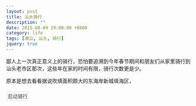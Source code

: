 ```yaml
---
layout: post
title: 汕头骑行
description: ""
date: 2015-08-09 20:00:00 +0800
category: life
tags: [潮汕, 汕头, 骑行]
jquery: true
---
```


鄙人上一次真正意义上的骑行，恐怕要追溯到今年春节期间和朋友们从家里骑行到汕头老市区那次，这些年在家的时间有限，骑行次数更是少。

原本是想去看看据说吹填面积颇大的东海岸新城填海区，

<div id="map"></div>
<div id="map-control"><button id="run">启动骑行</button> <span id="distance"></span></div>


<style>
#map {width:100%;max-width:640px;margin:18px 0 0 0}
#map-control {margin:0;padding:0}
#map-control button{color:#333;background:rgb(255,255,255);padding:2px;border:1px solid #ddd;margin:2px;cursor:pointer;border-radius:2px;text-transform:uppercase;text-decoration:none;}
.BMap_cpyCtrl,.anchorBL,.anchorBR{display:none;}
</style>
<script type="text/javascript" src="http://api.map.baidu.com/api?v=2.0&amp;ak=FCcc6261f101cd4ccefee22113a609de"></script>
<script type="text/javascript" src="http://api.map.baidu.com/library/LuShu/1.2/src/LuShu_min.js"></script>
<script type="text/javascript" src="http://api.map.baidu.com/library/GeoUtils/1.2/src/GeoUtils_min.js"></script>
<script>
    var mwidth = jQuery("#map").width();
    jQuery("#map").height(mwidth);
    var map = new BMap.Map("map"); 
    var point = new BMap.Point(116.752,23.418);
    if(mwidth<580){
        map.centerAndZoom(point, 12); 
    }else{
        map.centerAndZoom(point, 13); 
    }
    var points= [
    new BMap.Point(116.819546,23.483669),
    new BMap.Point(116.820108,23.483614),
    new BMap.Point(116.819794,23.482740),
    new BMap.Point(116.838159,23.475732),
    new BMap.Point(116.839862,23.475593),
    new BMap.Point(116.829797,23.456556),
    new BMap.Point(116.827644,23.453041),
    new BMap.Point(116.822579,23.445722),
    new BMap.Point(116.810262,23.431294),
    new BMap.Point(116.806691,23.427041),
    new BMap.Point(116.804716,23.423872),
    new BMap.Point(116.803594,23.420558),
    new BMap.Point(116.803122,23.417297),
    new BMap.Point(116.803365,23.408428),
    new BMap.Point(116.803332,23.403408),
    new BMap.Point(116.803045,23.402400),
    new BMap.Point(116.802334,23.400804),
    new BMap.Point(116.800817,23.399008),
    new BMap.Point(116.797168,23.395526),
    new BMap.Point(116.782595,23.381519),
    new BMap.Point(116.780328,23.379980),
    new BMap.Point(116.778086,23.379368),
    new BMap.Point(116.778169,23.378092),
    new BMap.Point(116.778597,23.376140),
    new BMap.Point(116.778142,23.377908),
    new BMap.Point(116.778281,23.378787),
    new BMap.Point(116.779890,23.375185),
    new BMap.Point(116.779285,23.374863),
    new BMap.Point(116.779880,23.374163),
    new BMap.Point(116.780382,23.374483),
    new BMap.Point(116.777974,23.379325),
    new BMap.Point(116.772607,23.378299),
    new BMap.Point(116.770740,23.377769),
    new BMap.Point(116.763685,23.373104),
    new BMap.Point(116.760202,23.373020),
    new BMap.Point(116.700181,23.372033),
    new BMap.Point(116.700322,23.364578),
    new BMap.Point(116.696177,23.364681),
    new BMap.Point(116.692052,23.364699),
    new BMap.Point(116.683505,23.364007),
    new BMap.Point(116.682931,23.364327),
    new BMap.Point(116.682727,23.363809),
    new BMap.Point(116.682362,23.362459),
    new BMap.Point(116.681626,23.361234),
    new BMap.Point(116.681895,23.360902),
    new BMap.Point(116.681767,23.360824),
    new BMap.Point(116.681894,23.360900),
    new BMap.Point(116.682242,23.360356),
    new BMap.Point(116.681157,23.359478),
    new BMap.Point(116.680482,23.361090),
    new BMap.Point(116.680574,23.361281),
    new BMap.Point(116.681630,23.361280),
    new BMap.Point(116.680570,23.361291),
    new BMap.Point(116.680286,23.360705),
    new BMap.Point(116.679604,23.360147),
    new BMap.Point(116.678792,23.359742),
    new BMap.Point(116.677018,23.358548),
    new BMap.Point(116.675979,23.358033),
    new BMap.Point(116.674617,23.357446),
    new BMap.Point(116.673596,23.357075),
    new BMap.Point(116.674076,23.356333),
    new BMap.Point(116.673672,23.356133),
    new BMap.Point(116.673695,23.356093),
    new BMap.Point(116.673997,23.356225),
    new BMap.Point(116.675836,23.353960),
    new BMap.Point(116.678320,23.354574),
    new BMap.Point(116.678031,23.355364),
    new BMap.Point(116.678676,23.356952),
    new BMap.Point(116.680168,23.356369),
    new BMap.Point(116.680846,23.356440),
    new BMap.Point(116.680685,23.358341),
    new BMap.Point(116.680501,23.358401),
    new BMap.Point(116.680354,23.358314),
    new BMap.Point(116.679943,23.358307),
    new BMap.Point(116.679350,23.358528),
    new BMap.Point(116.679852,23.359482),
    new BMap.Point(116.679253,23.359984),
    new BMap.Point(116.679597,23.360147),
    new BMap.Point(116.680315,23.360724),
    new BMap.Point(116.680473,23.361122),
    new BMap.Point(116.681167,23.359439),
    new BMap.Point(116.682561,23.360580),
    new BMap.Point(116.684393,23.361203),
    new BMap.Point(116.686502,23.361469),
    new BMap.Point(116.689499,23.360702),
    new BMap.Point(116.689603,23.359029),
    new BMap.Point(116.691129,23.359074),
    new BMap.Point(116.691255,23.356725),
    new BMap.Point(116.698988,23.356995),
    new BMap.Point(116.704088,23.356707),
    new BMap.Point(116.706186,23.356614),
    new BMap.Point(116.712005,23.357432),
    new BMap.Point(116.723326,23.358204),
    new BMap.Point(116.724394,23.358228),
    new BMap.Point(116.725083,23.358610),
    new BMap.Point(116.725057,23.362444),
    new BMap.Point(116.732442,23.362564),
    new BMap.Point(116.737747,23.361324),
    new BMap.Point(116.753576,23.357581),
    new BMap.Point(116.756470,23.356927),
    new BMap.Point(116.760963,23.356872),
    new BMap.Point(116.761531,23.357791),
    new BMap.Point(116.761117,23.358562),
    new BMap.Point(116.761085,23.368523),
    new BMap.Point(116.760619,23.371077),
    new BMap.Point(116.761202,23.373094),
    new BMap.Point(116.764026,23.373065),
    new BMap.Point(116.770867,23.377512),
    new BMap.Point(116.778063,23.379105),
    new BMap.Point(116.780872,23.379942),
    new BMap.Point(116.786482,23.384788),
    new BMap.Point(116.800965,23.398939),
    new BMap.Point(116.802469,23.400656),
    new BMap.Point(116.803452,23.403155),
    new BMap.Point(116.803484,23.409477),
    new BMap.Point(116.803244,23.417267),
    new BMap.Point(116.803693,23.420547),
    new BMap.Point(116.804846,23.423847),
    new BMap.Point(116.806771,23.426960),
    new BMap.Point(116.810585,23.431418),
    new BMap.Point(116.822759,23.445728),
    new BMap.Point(116.827908,23.453042),
    new BMap.Point(116.832478,23.460984),
    new BMap.Point(116.836847,23.469532),
    new BMap.Point(116.817976,23.469842),
    new BMap.Point(116.816881,23.472565),
    new BMap.Point(116.818210,23.472776),
    new BMap.Point(116.820358,23.475822),
    new BMap.Point(116.818788,23.476801),
    new BMap.Point(116.818382,23.478483),
    new BMap.Point(116.819907,23.483102),
    new BMap.Point(116.820776,23.482793),
    new BMap.Point(116.821044,23.483580),
    new BMap.Point(116.821226,23.483528),
    new BMap.Point(116.820821,23.482315),
    new BMap.Point(116.822687,23.481600),
    new BMap.Point(116.819804,23.482661),
    new BMap.Point(116.820153,23.483609),
    new BMap.Point(116.819546,23.483669),
    ];
    var point01 = new BMap.Point(116.819794,23.482740);//南北路
    var point02 = new BMap.Point(116.780382,23.374483);//新溪玄天上帝庙
    var point03 = new BMap.Point(116.681767,23.360824);//老妈宫粽球
    var point04 = new BMap.Point(116.680574,23.361281);//小公园
    var point05 = new BMap.Point(116.673695,23.356093);//1860 文化创意园
    var point06 = new BMap.Point(116.679943,23.358307);//永平路步行街
    var point07 = new BMap.Point(116.689603,23.359029);//广场豆花
    var point08 = new BMap.Point(116.746550,23.359200);//华侨试验区
    var myIcon = new BMap.Icon("http://7fv9cr.com1.z0.glb.clouddn.com/marker.png", new BMap.Size(19,25),{anchor: new BMap.Size(9, 25)});
    var marker01 = new BMap.Marker(point01,{icon:myIcon});
    var marker02 = new BMap.Marker(point02,{icon:myIcon});
    var marker03 = new BMap.Marker(point03,{icon:myIcon});
    var marker04 = new BMap.Marker(point04,{icon:myIcon});
    var marker05 = new BMap.Marker(point05,{icon:myIcon});
    var marker06 = new BMap.Marker(point06,{icon:myIcon});
    var marker07 = new BMap.Marker(point07,{icon:myIcon});
    var marker08 = new BMap.Marker(point08,{icon:myIcon});
    var label01= new BMap.Label("南北路",{offset:new BMap.Size(20,-10)});
    var label02= new BMap.Label("新溪玄天上帝庙",{offset:new BMap.Size(20,-10)});
    var label03= new BMap.Label("老妈宫粽球",{offset:new BMap.Size(10,-25)});
    var label04= new BMap.Label("小公园",{offset:new BMap.Size(-40,-10)})
    var label05= new BMap.Label("1860 文化创意园",{offset:new BMap.Size(-95,0)})
    var label06= new BMap.Label("永平路步行街",{offset:new BMap.Size(20,5)})
    var label07= new BMap.Label("广场豆花",{offset:new BMap.Size(20,-10)})
    var label08= new BMap.Label("华侨试验区",{offset:new BMap.Size(20,-10)})
    map.addOverlay(marker01);
    map.addOverlay(marker02);
    map.addOverlay(marker03);
    map.addOverlay(marker04);
    map.addOverlay(marker05);
    map.addOverlay(marker06);
    map.addOverlay(marker07);
    map.addOverlay(marker08);
    //marker01.setLabel(label01);
    //marker02.setLabel(label02);
    //marker03.setLabel(label03);
    //marker04.setLabel(label04);
    //marker05.setLabel(label05);
    //marker06.setLabel(label06);
    //marker07.setLabel(label07);
    //marker08.setLabel(label08);
    var polyline = new BMap.Polyline(points, {strokeWeight:2}); 
    map.addOverlay(polyline);   
    map.addControl(new BMap.NavigationControl({type: BMAP_NAVIGATION_CONTROL_ZOOM}));
    map.addControl(new BMap.ScaleControl({offset: new BMap.Size(80, 3)}));
    var dis = BMapLib.GeoUtils.getPolylineDistance(polyline);
    var lushu = new BMapLib.LuShu(map, points, {
        defaultContent: "2015年02月26日骑行",
        autoView: true, 
	    speed:2000,
        icon: new BMap.Icon('http://7fv9cr.com1.z0.glb.clouddn.com/mountain_biking.png', new BMap.Size(30, 30), { anchor: new BMap.Size(15, 15) }),
        enableRotation: true,
        landmarkPois: [
        { lng: point01.lng, lat: point01.lat, html: '南北路', pauseTime: 1 },
        { lng: point02.lng, lat: point02.lat, html: '新溪玄天上帝庙', pauseTime: 1 },
        { lng: point03.lng, lat: point03.lat, html: '老妈宫棕球', pauseTime: 1 },
        { lng: point04.lng, lat: point04.lat, html: '小公园', pauseTime: 3 },
        { lng: point05.lng, lat: point05.lat, html: '1860 文化创意园', pauseTime: 3 },
        { lng: point06.lng, lat: point06.lat, html: '永平路步行街', pauseTime: 2 },
        { lng: point07.lng, lat: point07.lat, html: '广场豆花', pauseTime: 1 },
        { lng: point08.lng, lat: point08.lat, html: '华侨试验区', pauseTime: 1 },
        ]
    });
    $("run").onclick = function(){
        lushu.start();
    }
    function $(element){
        return document.getElementById(element);
    }
   jQuery("#distance").append("全程共 " + (dis/1000).toFixed(1) + " 公里");
	</script>
